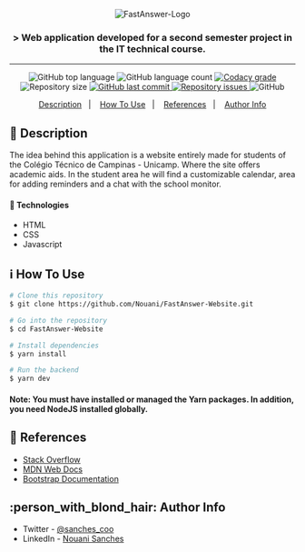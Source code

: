 <p align="center">
 <img alt="FastAnswer-Logo" src="https://raw.githubusercontent.com/Nouani/FastAnswer-Website/master/public/img/Logo%20Icon.png"/>


  <h3 align="center">> Web application developed for a second semester project in the IT technical course.</h3>
</p>

---

<p align="center">
  <img alt="GitHub top language" src="https://img.shields.io/github/languages/top/Nouani/FastAnswer-Website.svg">

  <img alt="GitHub language count" src="https://img.shields.io/github/languages/count/Nouani/FastAnswer-Website.svg">

  <a href="https://www.codacy.com/app/Nouani/FastAnswer-Website?utm_source=github.com&amp;utm_medium=referral&amp;utm_content=Nouani/FastAnswer-Website&amp;utm_campaign=Badge_Grade">
    <img alt="Codacy grade" src="https://img.shields.io/codacy/grade/1b577a07dda843aba09f4bc55d1af8fc.svg">
  </a>

  <img alt="Repository size" src="https://img.shields.io/github/repo-size/Nouani/FastAnswer-Website.svg">
  <a href="https://github.com/Nouani/FastAnswer-Website/commits/master">
    <img alt="GitHub last commit" src="https://img.shields.io/github/last-commit/Nouani/FastAnswer-Website.svg">
  </a>

  <a href="https://github.com/Nouani/FastAnswer-Website/issues">
    <img alt="Repository issues" src="https://img.shields.io/github/issues/Nouani/FastAnswer-Website.svg">
  </a>

  <img alt="GitHub" src="https://img.shields.io/github/license/Nouani/FastAnswer-Website.svg">
</p>


<p align="center">
  <a href="#page_with_curl-description">Description</a>&nbsp;&nbsp;&nbsp;|&nbsp;&nbsp;&nbsp;
  <a href="#information_source-how-to-use">How To Use</a>&nbsp;&nbsp;&nbsp;|&nbsp;&nbsp;&nbsp;
  <a href="#blue_book-references">References</a>&nbsp;&nbsp;&nbsp;|&nbsp;&nbsp;&nbsp;
  <a href="#person_with_blond_hair-author-info">Author Info</a>
</p>

## :page_with_curl: Description

The idea behind this application is a website entirely made for students of the Colégio Técnico de Campinas - Unicamp. Where the site offers academic aids. In the student area he will find a customizable calendar, area for adding reminders and a chat with the school monitor.

#### :rocket: Technologies

- HTML
- CSS
- Javascript

## :information_source: How To Use

```bash
# Clone this repository
$ git clone https://github.com/Nouani/FastAnswer-Website.git

# Go into the repository
$ cd FastAnswer-Website

# Install dependencies 
$ yarn install

# Run the backend
$ yarn dev
```

#### Note: You must have installed or managed the Yarn packages. In addition, you need NodeJS installed globally.

## :blue_book: References
 
- [Stack Overflow](https://stackoverflow.com/)
- [MDN Web Docs](https://developer.mozilla.org/pt-BR/)
- [Bootstrap Documentation](https://getbootstrap.com/)

## :person_with_blond_hair: Author Info

- Twitter - [@sanches_coo](https://twitter.com/sanches_coo)
- LinkedIn - [Nouani Sanches](https://www.linkedin.com/in/nouani-sanches-a8b39419b/m)

